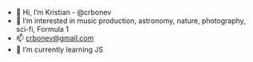 - 👋 Hi, I’m Kristian - @crbonev
- 👀 I’m interested in music production, astronomy, nature, photography, sci-fi, Formula 1
- 📫 crbonev@gmail.com
- 🌱 I’m currently learning JS


<!---
crbonev/crbonev is a ✨ special ✨ repository because its `README.md` (this file) appears on your GitHub profile.
You can click the Preview link to take a look at your changes.
--->
